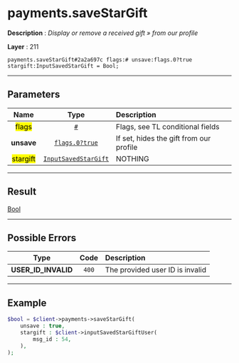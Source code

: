 # payments.saveStarGift

**Description** : *Display or remove a received gift » from our profile*

**Layer** : 211

```tl
payments.saveStarGift#2a2a697c flags:# unsave:flags.0?true stargift:InputSavedStarGift = Bool;
```

---

## Parameters

| Name | Type | Description |
| :---: | :---: | :--- |
| <mark>flags</mark> | [`#`](type/#) | Flags, see TL conditional fields |
| **unsave** | [`flags.0?true`](type/true) | If set, hides the gift from our profile |
| <mark>stargift</mark> | [`InputSavedStarGift`](type/InputSavedStarGift) | NOTHING |

---

## Result

[Bool](type/Bool)

---

## Possible Errors

| Type | Code | Description |
| :---: | :---: | :--- |
| **USER_ID_INVALID** | `400` | The provided user ID is invalid |

---

## Example

```php
$bool = $client->payments->saveStarGift(
	unsave : true,
	stargift : $client->inputSavedStarGiftUser(
		msg_id : 54,
	),
);
```